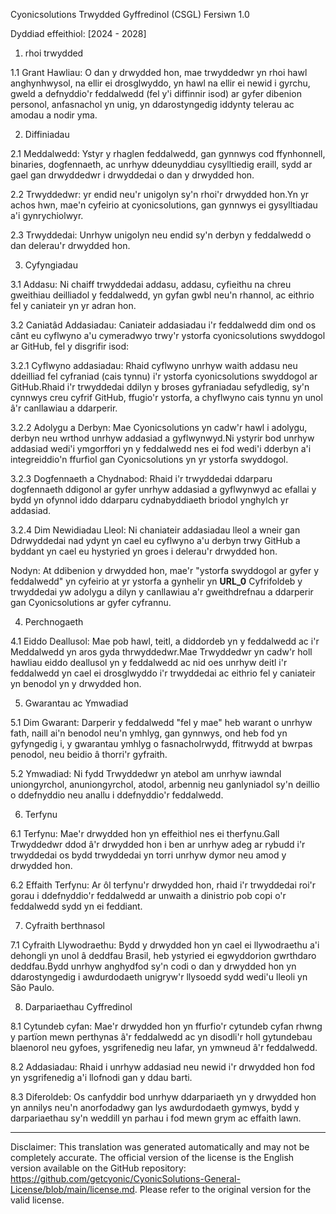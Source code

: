 Cyonicsolutions Trwydded Gyffredinol (CSGL)
Fersiwn 1.0

Dyddiad effeithiol: [2024 - 2028]

1. rhoi trwydded

1.1 Grant Hawliau: O dan y drwydded hon, mae trwyddedwr yn rhoi hawl anghynhwysol, na ellir ei drosglwyddo, yn hawl na ellir ei newid i gyrchu, gweld a defnyddio'r feddalwedd (fel y'i diffinnir isod) ar gyfer dibenion personol, anfasnachol yn unig, yn ddarostyngedig iddynty telerau ac amodau a nodir yma.

2. Diffiniadau

2.1 Meddalwedd: Ystyr y rhaglen feddalwedd, gan gynnwys cod ffynhonnell, binaries, dogfennaeth, ac unrhyw ddeunyddiau cysylltiedig eraill, sydd ar gael gan drwyddedwr i drwyddedai o dan y drwydded hon.

2.2 Trwyddedwr: yr endid neu'r unigolyn sy'n rhoi'r drwydded hon.Yn yr achos hwn, mae'n cyfeirio at cyonicsolutions, gan gynnwys ei gysylltiadau a'i gynrychiolwyr.

2.3 Trwyddedai: Unrhyw unigolyn neu endid sy'n derbyn y feddalwedd o dan delerau'r drwydded hon.

3. Cyfyngiadau

3.1 Addasu: Ni chaiff trwyddedai addasu, addasu, cyfieithu na chreu gweithiau deilliadol y feddalwedd, yn gyfan gwbl neu'n rhannol, ac eithrio fel y caniateir yn yr adran hon.

3.2 Caniatâd Addasiadau: Caniateir addasiadau i'r feddalwedd dim ond os cânt eu cyflwyno a'u cymeradwyo trwy'r ystorfa cyonicsolutions swyddogol ar GitHub, fel y disgrifir isod:

3.2.1 Cyflwyno addasiadau: Rhaid cyflwyno unrhyw waith addasu neu ddeilliad fel cyfraniad (cais tynnu) i'r ystorfa cyonicsolutions swyddogol ar GitHub.Rhaid i'r trwyddedai ddilyn y broses gyfraniadau sefydledig, sy'n cynnwys creu cyfrif GitHub, ffugio'r ystorfa, a chyflwyno cais tynnu yn unol â'r canllawiau a ddarperir.

3.2.2 Adolygu a Derbyn: Mae Cyonicsolutions yn cadw'r hawl i adolygu, derbyn neu wrthod unrhyw addasiad a gyflwynwyd.Ni ystyrir bod unrhyw addasiad wedi'i ymgorffori yn y feddalwedd nes ei fod wedi'i dderbyn a'i integreiddio'n ffurfiol gan Cyonicsolutions yn yr ystorfa swyddogol.

3.2.3 Dogfennaeth a Chydnabod: Rhaid i'r trwyddedai ddarparu dogfennaeth ddigonol ar gyfer unrhyw addasiad a gyflwynwyd ac efallai y bydd yn ofynnol iddo ddarparu cydnabyddiaeth briodol ynghylch yr addasiad.

3.2.4 Dim Newidiadau Lleol: Ni chaniateir addasiadau lleol a wneir gan Ddrwyddedai nad ydynt yn cael eu cyflwyno a'u derbyn trwy GitHub a byddant yn cael eu hystyried yn groes i delerau'r drwydded hon.

Nodyn: At ddibenion y drwydded hon, mae'r "ystorfa swyddogol ar gyfer y feddalwedd" yn cyfeirio at yr ystorfa a gynhelir yn __URL_0__ Cyfrifoldeb y trwyddedai yw adolygu a dilyn y canllawiau a'r gweithdrefnau a ddarperir gan Cyonicsolutions ar gyfer cyfrannu.

4. Perchnogaeth

4.1 Eiddo Deallusol: Mae pob hawl, teitl, a diddordeb yn y feddalwedd ac i'r Meddalwedd yn aros gyda thrwyddedwr.Mae Trwyddedwr yn cadw'r holl hawliau eiddo deallusol yn y feddalwedd ac nid oes unrhyw deitl i'r feddalwedd yn cael ei drosglwyddo i'r trwyddedai ac eithrio fel y caniateir yn benodol yn y drwydded hon.

5. Gwarantau ac Ymwadiad

5.1 Dim Gwarant: Darperir y feddalwedd "fel y mae" heb warant o unrhyw fath, naill ai'n benodol neu'n ymhlyg, gan gynnwys, ond heb fod yn gyfyngedig i, y gwarantau ymhlyg o fasnacholrwydd, ffitrwydd at bwrpas penodol, neu beidio â thorri'r gyfraith.

5.2 Ymwadiad: Ni fydd Trwyddedwr yn atebol am unrhyw iawndal uniongyrchol, anuniongyrchol, atodol, arbennig neu ganlyniadol sy'n deillio o ddefnyddio neu anallu i ddefnyddio'r feddalwedd.

6. Terfynu

6.1 Terfynu: Mae'r drwydded hon yn effeithiol nes ei therfynu.Gall Trwyddedwr ddod â'r drwydded hon i ben ar unrhyw adeg ar rybudd i'r trwyddedai os bydd trwyddedai yn torri unrhyw dymor neu amod y drwydded hon.

6.2 Effaith Terfynu: Ar ôl terfynu'r drwydded hon, rhaid i'r trwyddedai roi'r gorau i ddefnyddio'r feddalwedd ar unwaith a dinistrio pob copi o'r feddalwedd sydd yn ei feddiant.

7. Cyfraith berthnasol

7.1 Cyfraith Llywodraethu: Bydd y drwydded hon yn cael ei llywodraethu a'i dehongli yn unol â deddfau Brasil, heb ystyried ei egwyddorion gwrthdaro deddfau.Bydd unrhyw anghydfod sy'n codi o dan y drwydded hon yn ddarostyngedig i awdurdodaeth unigryw'r llysoedd sydd wedi'u lleoli yn São Paulo.

8. Darpariaethau Cyffredinol

8.1 Cytundeb cyfan: Mae'r drwydded hon yn ffurfio'r cytundeb cyfan rhwng y partïon mewn perthynas â'r feddalwedd ac yn disodli'r holl gytundebau blaenorol neu gyfoes, ysgrifenedig neu lafar, yn ymwneud â'r feddalwedd.

8.2 Addasiadau: Rhaid i unrhyw addasiad neu newid i'r drwydded hon fod yn ysgrifenedig a'i llofnodi gan y ddau barti.

8.3 Diferoldeb: Os canfyddir bod unrhyw ddarpariaeth yn y drwydded hon yn annilys neu'n anorfodadwy gan lys awdurdodaeth gymwys, bydd y darpariaethau sy'n weddill yn parhau i fod mewn grym ac effaith lawn.

---
Disclaimer: This translation was generated automatically and may not be completely accurate. The official version of the license is the English version available on the GitHub repository: https://github.com/getcyonic/CyonicSolutions-General-License/blob/main/license.md. Please refer to the original version for the valid license.